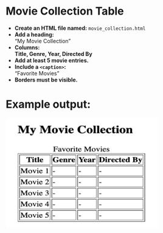 # **Movie Collection Table**

- **Create an HTML file named:** `movie_collection.html`
- **Add a heading:**  
  “My Movie Collection”
- **Columns:**  
  **Title, Genre, Year, Directed By**
- **Add at least 5 movie entries.**
- **Include a `<caption>`:**  
  “Favorite Movies”
- **Borders must be visible.**


# Example output:
<img src="./Assests/table.png" alt="alt text" width="400"/>
